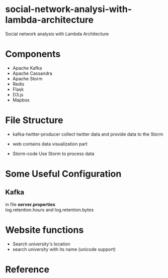 # social-network-analysi-with-lambda-architecture
Social network analysis with Lambda Architecture


# Components
- Apache Kafka
- Apache Cassandra
- Apache Storm
- Redis
- Flask
- D3.js
- Mapbox

# File Structure
- kafka-twitter-producer
	collect twitter data and provide data to the Storm

- web
	contains data visualization part

- Storm-code
	Use Storm to process data

# Some Useful Configuration

## Kafka
in file **server.properties**  
log.retention.hours and log.retention.bytes



# Website functions
- Search university's location
- search university with its name (unicode support)


# Reference
